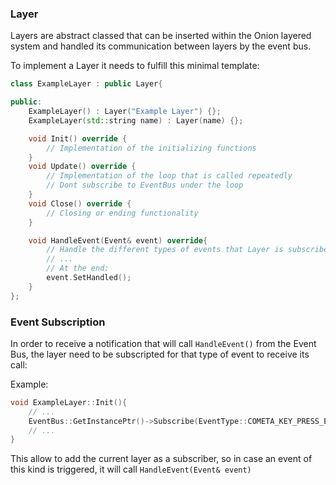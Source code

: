 
### Layer

Layers are abstract classed that can be inserted within the Onion layered system and handled its communication between layers by the event bus.

To implement a Layer it needs to fulfill this minimal template: 

```cpp
class ExampleLayer : public Layer{

public: 
    ExampleLayer() : Layer("Example Layer") {};
    ExampleLayer(std::string name) : Layer(name) {};

    void Init() override {
        // Implementation of the initializing functions
    }
    void Update() override {
        // Implementation of the loop that is called repeatedly
        // Dont subscribe to EventBus under the loop
    }
    void Close() override {
        // Closing or ending functionality
    }

    void HandleEvent(Event& event) override{
        // Handle the different types of events that Layer is subscribed for
        // ...
        // At the end: 
        event.SetHandled();
    }
};  
```

### Event Subscription

In order to receive a notification that will call `HandleEvent()` from the Event Bus, the layer need to be subscripted for that type of event to receive its call: 

Example: 

```cpp
void ExampleLayer::Init(){
	// ...
	EventBus::GetInstancePtr()->Subscribe(EventType::COMETA_KEY_PRESS_EVENT, this);
	// ...
}
```

This allow to add the current layer as a subscriber, so in case an event of this kind is triggered, it will call `HandleEvent(Event& event)`




